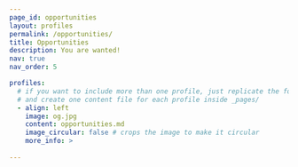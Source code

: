 ```yaml
---
page_id: opportunities
layout: profiles
permalink: /opportunities/
title: Opportunities
description: You are wanted!
nav: true
nav_order: 5

profiles:
  # if you want to include more than one profile, just replicate the following block
  # and create one content file for each profile inside _pages/
  - align: left
    image: og.jpg
    content: opportunities.md
    image_circular: false # crops the image to make it circular
    more_info: >
    
---
```

